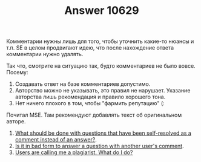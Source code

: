 ﻿---
title: "Answer 10629"
se.owner.user_id: 15479
se.owner.display_name: "Suvitruf - Andrei Apanasik"
se.owner.link: "https://ru.meta.stackoverflow.com/users/15479/suvitruf-andrei-apanasik"
se.answer_id: 10629
se.question_id: 10628
se.post_type: answer
se.score: 7
se.is_accepted: False
---
<p>Комментарии нужны лишь для того, чтобы уточнить какие-то нюансы и т.п. SE в целом продвигают идею, что после нахождение ответа комментарии нужно удалять.</p>
<p>Так что, смотрите на ситуацию так, будто комментариев не было вовсе. Посему:</p>
<ol>
<li>Создавать ответ на базе комментариев допустимо.</li>
<li>Авторство можно не указывать, это правил не нарушает. Указание авторства лишь рекомендация и правило хорошего тона.</li>
<li>Нет ничего плохого в том, чтобы &quot;фармить репутацию&quot; (:</li>
</ol>
<p>Почитал MSE. Там рекомендуют добавлять текст об оригинальном авторе.</p>
<ol>
<li><a href="https://meta.stackexchange.com/q/117251/260198">What should be done with questions that have been self-resolved as a comment instead of an answer?</a>.</li>
<li><a href="https://meta.stackexchange.com/q/64140/260198">Is it in bad form to answer a question with another user&#39;s comment</a>.</li>
<li><a href="https://meta.stackexchange.com/q/160077/260198">Users are calling me a plagiarist. What do I do?</a></li>
</ol>
